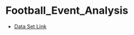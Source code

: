 # Football_Event_Analysis

- [Data Set Link](https://www.kaggle.com/datasets/secareanualin/football-events?resource=download)
